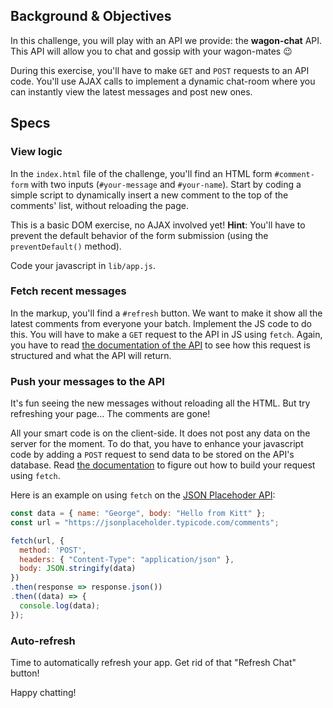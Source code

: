 ## Background & Objectives

In this challenge, you will play with an API we provide: the **wagon-chat** API.
This API will allow you to chat and gossip with your wagon-mates 😉

During this exercise, you'll have to make `GET` and `POST` requests to an API code. You'll use AJAX calls to implement a dynamic chat-room where you can instantly view the latest messages and post new ones.

## Specs

### View logic

In the `index.html` file of the challenge, you'll find an HTML form `#comment-form` with two inputs (`#your-message` and `#your-name`). Start by coding a simple script to dynamically insert a new comment to the top of the comments' list, without reloading the page.

This is a basic DOM exercise, no AJAX involved yet! **Hint**: You'll have to prevent the default behavior of the form submission (using the `preventDefault()` method).

Code your javascript in `lib/app.js`.

### Fetch recent messages

In the markup, you'll find a `#refresh` button. We want to make it show all the latest comments from everyone your batch. Implement the JS code to do this. You will have to make a `GET` request to the API in JS using `fetch`. Again, you have to read [the documentation of the API](https://github.com/lewagon/wagon-chat-api/blob/master/README.md) to see how this request is structured and what the API will return.

### Push your messages to the API

It's fun seeing the new messages without reloading all the HTML. But try refreshing your page... The comments are gone!

All your smart code is on the client-side. It does not post any data on the server for the moment. To do that, you have to enhance your javascript code by adding a `POST` request to send data to be stored on the API's database. Read [the documentation](https://github.com/lewagon/wagon-chat-api/blob/master/README.md) to figure out how to build your request using `fetch`.

Here is an example on using `fetch` on the [JSON Placehoder API](https://jsonplaceholder.typicode.com/):

```js
const data = { name: "George", body: "Hello from Kitt" };
const url = "https://jsonplaceholder.typicode.com/comments";

fetch(url, {
  method: 'POST',
  headers: { "Content-Type": "application/json" },
  body: JSON.stringify(data)
})
.then(response => response.json())
.then((data) => {
  console.log(data);
});
```

### Auto-refresh

Time to automatically refresh your app. Get rid of that "Refresh Chat" button!

Happy chatting!
